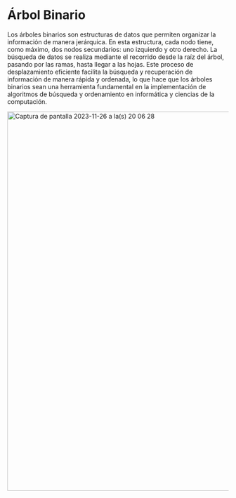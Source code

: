 # Árbol Binario

Los árboles binarios son estructuras de datos que permiten organizar la información de manera
jerárquica. En esta estructura, cada nodo tiene, como máximo, dos nodos secundarios: uno izquierdo
y otro derecho. La búsqueda de datos se realiza mediante el recorrido desde la raíz del árbol, 
pasando por las ramas, hasta llegar a las hojas. Este proceso de desplazamiento eficiente facilita 
la búsqueda y recuperación de información de manera rápida y ordenada, lo que hace que los árboles binarios 
sean una herramienta fundamental en la implementación de algoritmos de búsqueda y ordenamiento en informática 
y ciencias de la computación.

<img width="864" alt="Captura de pantalla 2023-11-26 a la(s) 20 06 28" src="https://github.com/Goraz23/arbolBinario/assets/132911113/db09d99f-2352-4444-a8c9-7eb58fc31ed2">
